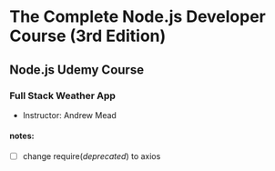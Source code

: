 # The Complete Node.js Developer Course (3rd Edition)
## Node.js Udemy Course

### Full Stack Weather App

* Instructor: Andrew Mead

#### notes:
- [ ] change require(*deprecated*) to axios